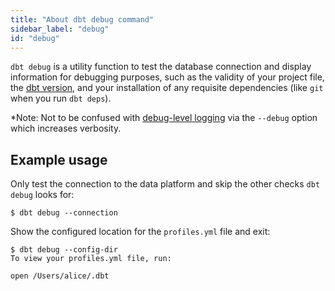 ```yaml
---
title: "About dbt debug command"
sidebar_label: "debug"
id: "debug"
---
```



`dbt debug` is a utility function to test the database connection and display information for debugging purposes, such as the validity of your project file, the [dbt version](/reference/dbt-jinja-functions/dbt_version), and your installation of any requisite dependencies (like `git` when you run `dbt deps`).

*Note: Not to be confused with [debug-level logging](/reference/global-configs/logs#debug-level-logging) via the `--debug` option which increases verbosity.

## Example usage

Only test the connection to the data platform and skip the other checks `dbt debug` looks for:

```shell
$ dbt debug --connection
```

Show the configured location for the `profiles.yml` file and exit:

```text
$ dbt debug --config-dir
To view your profiles.yml file, run:

open /Users/alice/.dbt
```
